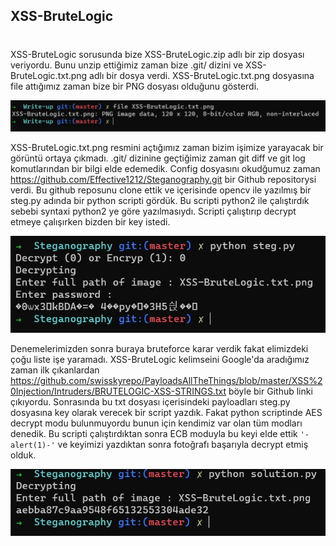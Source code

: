 ## XSS-BruteLogic 
#
XSS-BruteLogic sorusunda bize XSS-BruteLogic.zip adlı bir zip dosyası veriyordu. Bunu unzip ettiğimiz zaman bize .git/ dizini ve XSS-BruteLogic.txt.png adlı bir dosya verdi. XSS-BruteLogic.txt.png dosyasına file attığımız zaman bize bir PNG dosyası olduğunu gösterdi. 

![File](images/File.jpg)

XSS-BruteLogic.txt.png resmini açtığımız zaman bizim işimize yarayacak bir görüntü ortaya çıkmadı. .git/ dizinine geçtiğimiz zaman git diff ve git log komutlarından bir bilgi elde edemedik. Config dosyasını okudğumuz zaman https://github.com/Effective1212/Steganography.git bir Github repositorysi verdi. Bu github reposunu clone ettik ve içerisinde opencv ile yazılmış bir steg.py adında bir python scripti gördük. Bu scripti python2 ile çalıştırdık sebebi syntaxi python2 ye göre yazılmasıydı. Scripti çalıştırıp decrypt etmeye çalışırken bizden bir key istedi.

![Steg](images/Steg.jpg)

Denemelerimizden sonra buraya bruteforce karar verdik fakat elimizdeki çoğu liste işe yaramadı. XSS-BruteLogic kelimseini Google'da aradığımız zaman ilk çıkanlardan https://github.com/swisskyrepo/PayloadsAllTheThings/blob/master/XSS%20Injection/Intruders/BRUTELOGIC-XSS-STRINGS.txt böyle bir Github linki çıkıyordu. Sonrasında bu txt dosyası içerisindeki payloadları steg.py dosyasına key olarak verecek bir script yazdık. Fakat python scriptinde AES decrypt modu bulunmuyordu bunun için kendimiz var olan tüm modları denedik. Bu scripti çalıştırdıktan sonra ECB moduyla bu keyi elde ettik `'-alert(1)-'` ve keyimizi yazdıktan sonra fotoğrafı başarıyla decrypt etmiş olduk.

![Flag](images/Flag.jpg)
